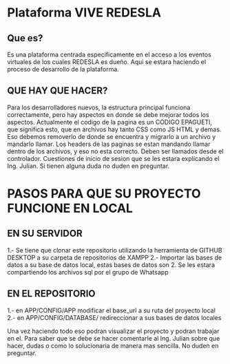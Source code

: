 # Plataforma VIVE REDESLA

## Que es?

Es una plataforma centrada especificamente en el acceso a los eventos virtuales de los cuales REDESLA es dueño. 
Aqui se estara haciendo el proceso de desarrollo de la plataforma.

## QUE HAY QUE HACER?

Para los desarrolladores nuevos, la estructura principal funciona correctamente, pero hay aspectos en donde se debe mejorar todos los aspectos. 
Actualmente el codigo de la pagina es un CODIGO EPAGUETI, que significa esto, que en archivos hay tanto CSS como JS HTML y demas. Eso debemos removerlo de donde se encuentra y migrarlo a un archivo y mandarlo llamar. Los headers de las paginas se estan mandando llamar dentro de los archivos, y eso no esta correcto. Deben ser llamados desde el controlador. Cuestiones de inicio de sesion que se les estara explicando el Ing. Julian. Si tienen alguna duda no duden en preguntar.

# PASOS PARA QUE SU PROYECTO FUNCIONE EN LOCAL

## EN SU SERVIDOR

1.- Se tiene que clonar este repositorio utilizando la herramienta de GITHUB DESKTOP a su carpeta de repositorios de XAMPP
2.- Importar las bases de datos a su base de datos local, estas bases de datos son 2. Se les estara compartiendo los archivos sql por el grupo de Whatsapp

## EN EL REPOSITORIO

1.- en APP/CONFIG/APP modificar el base_url a su ruta del proyecto local
2.- en APP/CONFIG/DATABASE/ redireccionar a sus bases de datos locales

Una vez haciendo todo eso podran visualizar el proyecto y podran trabajar en el. Para saber que se debe se hacer comentarle al Ing. Julian sobre que hacer, dudas o como lo solucionaria de manera mas sencilla. No duden en preguntar.
